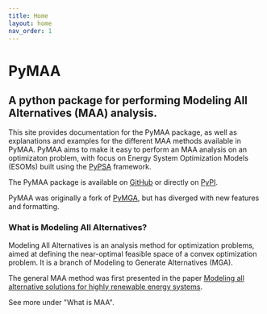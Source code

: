 ```yaml
---
title: Home
layout: home
nav_order: 1
---
```


# PyMAA

## A python package for performing Modeling All Alternatives (MAA) analysis.

This site provides documentation for the PyMAA package, as well as explanations and examples for the different MAA methods available in PyMAA. PyMAA aims to make it easy to perform an MAA analysis on an optimizaton problem, with focus on Energy System Optimization Models (ESOMs) built using the [PyPSA](%5Bhttps://pypsa.org/%5D(https://pypsa.org/)) framework.

The PyMAA package is available on [GitHub](https://github.com/LukasBNordentoft/PyMAA) or directly on [PyPI](https://pypi.org/project/PyMAA/).

PyMAA was originally a fork of [PyMGA](https://github.com/TimToernes/PyMGA), but has diverged with new features and formatting.

### What is Modeling All Alternatives?

Modeling All Alternatives is an analysis method for optimization problems, aimed at defining the near-optimal feasible space of a convex optimization problem. It is a branch of Modeling to Generate Alternatives (MGA).

The general MAA method was first presented in the paper [Modeling all alternative solutions for highly renewable energy systems](https://doi.org/10.1016/j.energy.2021.121294).

See more under "What is MAA".

